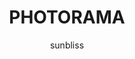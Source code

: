 ---
title: "PHOTORAMA"
github: https://github.com/sunbliss/photorama
demo: http://sunbliss.github.io/photorama
author: sunbliss
ssg:
  - Jekyll
cms:
  - No Cms
---